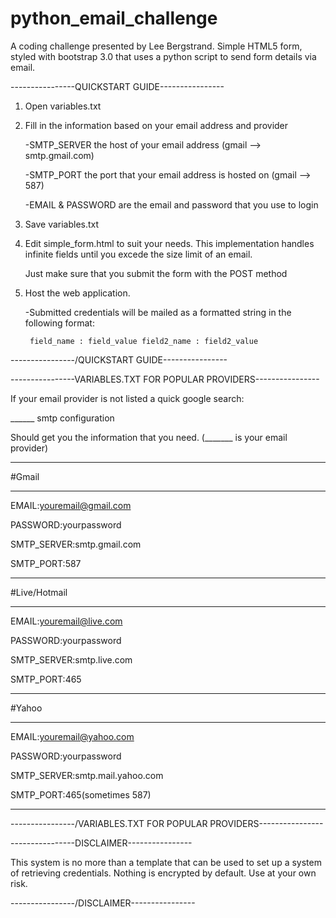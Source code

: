 # python_email_challenge
A coding challenge presented by Lee Bergstrand. Simple HTML5 form, styled with bootstrap 3.0 that uses a python script to send form details via email.

----------------QUICKSTART GUIDE----------------
1. Open variables.txt

2. Fill in the information based on your email address and provider

	-SMTP_SERVER the host of your email address (gmail --> smtp.gmail.com)
	
	-SMTP_PORT the port that your email address is hosted on (gmail --> 587)
	
	-EMAIL & PASSWORD are the email and password that you use to login
	
3. Save variables.txt
4. Edit simple_form.html to suit your needs. This implementation handles infinite fields until you excede the size limit of an email.

   Just make sure that you submit the form with the POST method
   
5. Host the web application.

	-Submitted credentials will be mailed as a formatted string in the following format:
	
		field_name : field_value field2_name : field2_value
		
----------------/QUICKSTART GUIDE----------------

----------------VARIABLES.TXT FOR POPULAR PROVIDERS----------------

If your email provider is not listed a quick google search:

______ smtp configuration 

Should get you the information that you need. (_______ is your email provider)

____________________________________________________________________
#Gmail
____________________________________________________________________
EMAIL:youremail@gmail.com

PASSWORD:yourpassword

SMTP_SERVER:smtp.gmail.com

SMTP_PORT:587
_____________________________________________________________________
#Live/Hotmail
_____________________________________________________________________
EMAIL:youremail@live.com

PASSWORD:yourpassword

SMTP_SERVER:smtp.live.com

SMTP_PORT:465
_____________________________________________________________________
#Yahoo
_____________________________________________________________________
EMAIL:youremail@yahoo.com

PASSWORD:yourpassword

SMTP_SERVER:smtp.mail.yahoo.com

SMTP_PORT:465(sometimes 587)
_____________________________________________________________________

----------------/VARIABLES.TXT FOR POPULAR PROVIDERS----------------


----------------DISCLAIMER----------------

This system is no more than a template that can be used to set up a system of retrieving credentials. Nothing is encrypted by default. Use at your own risk.

----------------/DISCLAIMER----------------














